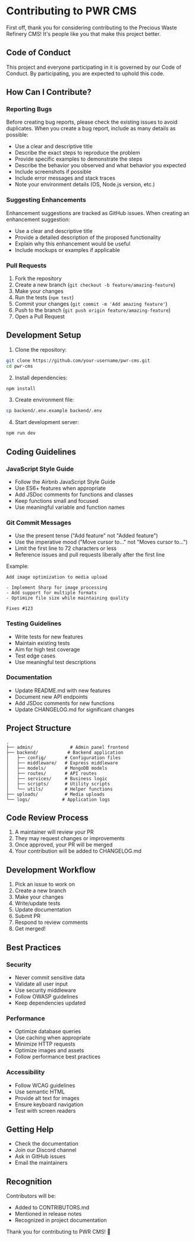 # Contributing to PWR CMS

First off, thank you for considering contributing to the Precious Waste Refinery CMS! It's people like you that make this project better.

## Code of Conduct

This project and everyone participating in it is governed by our Code of Conduct. By participating, you are expected to uphold this code.

## How Can I Contribute?

### Reporting Bugs

Before creating bug reports, please check the existing issues to avoid duplicates. When you create a bug report, include as many details as possible:

* Use a clear and descriptive title
* Describe the exact steps to reproduce the problem
* Provide specific examples to demonstrate the steps
* Describe the behavior you observed and what behavior you expected
* Include screenshots if possible
* Include error messages and stack traces
* Note your environment details (OS, Node.js version, etc.)

### Suggesting Enhancements

Enhancement suggestions are tracked as GitHub issues. When creating an enhancement suggestion:

* Use a clear and descriptive title
* Provide a detailed description of the proposed functionality
* Explain why this enhancement would be useful
* Include mockups or examples if applicable

### Pull Requests

1. Fork the repository
2. Create a new branch (`git checkout -b feature/amazing-feature`)
3. Make your changes
4. Run the tests (`npm test`)
5. Commit your changes (`git commit -m 'Add amazing feature'`)
6. Push to the branch (`git push origin feature/amazing-feature`)
7. Open a Pull Request

## Development Setup

1. Clone the repository:
```bash
git clone https://github.com/your-username/pwr-cms.git
cd pwr-cms
```

2. Install dependencies:
```bash
npm install
```

3. Create environment file:
```bash
cp backend/.env.example backend/.env
```

4. Start development server:
```bash
npm run dev
```

## Coding Guidelines

### JavaScript Style Guide

* Follow the Airbnb JavaScript Style Guide
* Use ES6+ features when appropriate
* Add JSDoc comments for functions and classes
* Keep functions small and focused
* Use meaningful variable and function names

### Git Commit Messages

* Use the present tense ("Add feature" not "Added feature")
* Use the imperative mood ("Move cursor to..." not "Moves cursor to...")
* Limit the first line to 72 characters or less
* Reference issues and pull requests liberally after the first line

Example:
```
Add image optimization to media upload

- Implement Sharp for image processing
- Add support for multiple formats
- Optimize file size while maintaining quality

Fixes #123
```

### Testing Guidelines

* Write tests for new features
* Maintain existing tests
* Aim for high test coverage
* Test edge cases
* Use meaningful test descriptions

### Documentation

* Update README.md with new features
* Document new API endpoints
* Add JSDoc comments for new functions
* Update CHANGELOG.md for significant changes

## Project Structure

```
.
├── admin/              # Admin panel frontend
├── backend/           # Backend application
│   ├── config/       # Configuration files
│   ├── middleware/   # Express middleware
│   ├── models/       # MongoDB models
│   ├── routes/       # API routes
│   ├── services/     # Business logic
│   ├── scripts/      # Utility scripts
│   └── utils/        # Helper functions
├── uploads/          # Media uploads
└── logs/            # Application logs
```

## Code Review Process

1. A maintainer will review your PR
2. They may request changes or improvements
3. Once approved, your PR will be merged
4. Your contribution will be added to CHANGELOG.md

## Development Workflow

1. Pick an issue to work on
2. Create a new branch
3. Make your changes
4. Write/update tests
5. Update documentation
6. Submit PR
7. Respond to review comments
8. Get merged!

## Best Practices

### Security
* Never commit sensitive data
* Validate all user input
* Use security middleware
* Follow OWASP guidelines
* Keep dependencies updated

### Performance
* Optimize database queries
* Use caching when appropriate
* Minimize HTTP requests
* Optimize images and assets
* Follow performance best practices

### Accessibility
* Follow WCAG guidelines
* Use semantic HTML
* Provide alt text for images
* Ensure keyboard navigation
* Test with screen readers

## Getting Help

* Check the documentation
* Join our Discord channel
* Ask in GitHub issues
* Email the maintainers

## Recognition

Contributors will be:
* Added to CONTRIBUTORS.md
* Mentioned in release notes
* Recognized in project documentation

Thank you for contributing to PWR CMS! 🎉
